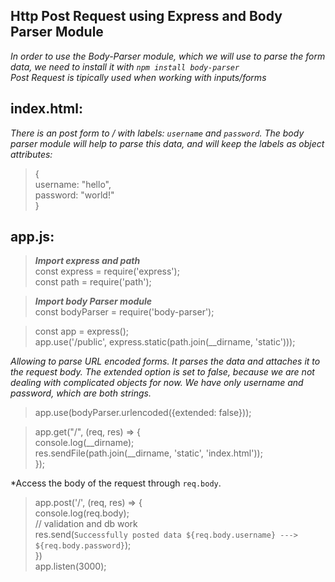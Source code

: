 ## Http Post Request using Express and Body Parser Module

*In order to use the Body-Parser module, which we will use to parse the form data, we need to install it with `npm install body-parser`*<br/>
*Post Request is tipically used when working with inputs/forms*<br />

## index.html: <br/>
*There is an post form to / with labels: `username` and `password`. The body parser module will help to parse this data, and will keep the labels as object attributes:*

> { </br>
username: "hello",</br>
    password: "world!"</br>
}</br>

## app.js:

> **_Import express and path_** <br />const express = require('express');<br/>
const path = require('path');<br/>


> **_Import body Parser module_** <br />const bodyParser = require('body-parser');<br/>

> const app = express();<br/>
app.use('/public', express.static(path.join(__dirname, 'static')));<br/>


*Allowing to parse URL encoded forms. It parses the data and attaches it to the request body. The extended option is set to false, because we are not dealing with complicated objects for now. We have only username and password, which are both strings.*

> app.use(bodyParser.urlencoded({extended: false}));

> app.get("/", (req, res) => {<br/>
console.log(__dirname);<br/>
    res.sendFile(path.join(__dirname, 'static', 'index.html'));<br/>
});<br/>

*Access the body of the request through `req.body`.
> app.post('/', (req, res) => {<br/>
 console.log(req.body);<br/>
    // validation and db work<br/>
    res.send(`Successfully posted data ${req.body.username} --->  ${req.body.password}`);<br/>
})<br/>
app.listen(3000);<br/>




